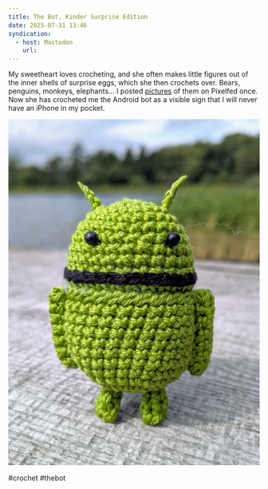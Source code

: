 ```yaml
---
title: The Bot, Kinder Surprise Edition
date: 2025-07-31 13:46
syndication:
  - host: Mastodon
    url:
---
```


My sweetheart loves crocheting, and she often makes little figures out of the inner shells of surprise eggs, which she then crochets over. Bears, penguins, monkeys, elephants... I posted [pictures](https://pixelfed.social/p/kristofz/713641773247406967) of them on Pixelfed once. Now she has crocheted me the Android bot as a visible sign that I will never have an iPhone in my pocket.

![](_attachments/The-bot-kinder-surprise.jpeg)

#crochet #thebot
